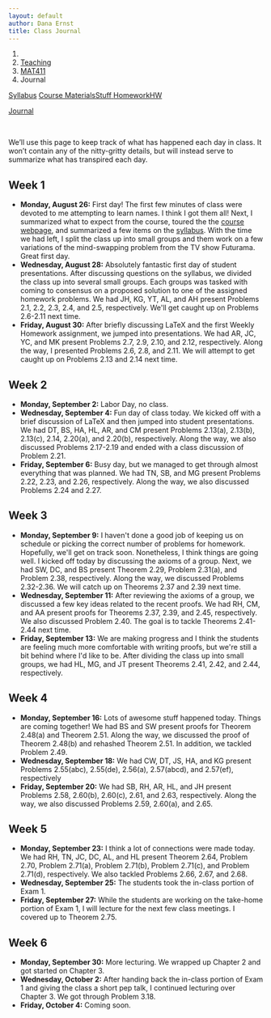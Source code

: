```yaml
---
layout: default
author: Dana Ernst
title: Class Journal
---
```


<ol class="breadcrumb">
  <li><a href="/"><i class="fa fa-home"></i></a></li>
  <li><a href="/teaching/">Teaching</a></li>
  <li><a href="/teaching/mat411f19">MAT411</a></li>
  <li class="active">Journal</li>
</ol>

<div class="row">
<div class="col-xs-12">
<div class="btn-group btn-group-justified">
<a class="btn btn-default btn-success" href="{{site.baseurl}}/teaching/mat411f19/syllabus/">Syllabus</a>

<a class="btn btn-default btn-primary" href="{{site.baseurl}}/teaching/mat411f19/materials/">
<span class="hidden-xs">Course Materials</span><span class="visible-xs">Stuff</span>
</a>

<a class="btn btn-default btn-warning" href="{{site.baseurl}}/teaching/mat411f19/homework/">
<span class="hidden-xs">Homework</span><span class="visible-xs">HW</span>
</a>

<a class="btn btn-default btn-info" href="{{site.baseurl}}/teaching/mat411f19/journal/">Journal</a>
</div>
</div>
</div>

<br>

We’ll use this page to keep track of what has happened each day in class. It won’t contain any of the nitty-gritty details, but will instead serve to summarize what has transpired each day.

## Week 1 ##

<ul class="fa-ul">
  <li><i class="fa-li far fa-calendar-check"></i><b>Monday, August 26:</b> First day! The first few minutes of class were devoted to me attempting to learn names. I think I got them all! Next, I summarized what to expect from the course, toured the the <a href="{{site.baseurl}}/teaching/mat411f19/">course webpage</a>, and summarized a few items on the <a href="{{site.baseurl}}/teaching/mat411f19/syllabus/">syllabus</a>. With the time we had left, I split the class up into small groups and them work on a few variations of the mind-swapping problem from the TV show Futurama.  Great first day.</li>
  <li><i class="fa-li far fa-calendar-check"></i><b>Wednesday, August 28:</b> Absolutely fantastic first day of student presentations.  After discussing questions on the syllabus, we divided the class up into several small groups.  Each groups was tasked with coming to consensus on a proposed solution to one of the assigned homework problems.  We had JH, KG, YT, AL, and AH present Problems 2.1, 2.2, 2.3, 2.4, and 2.5, respectively.  We'll get caught up on Problems 2.6-2.11 next time.</li>
  <li><i class="fa-li far fa-calendar-check"></i><b>Friday, August 30:</b> After briefly discussing LaTeX and the first Weekly Homework assignment, we jumped into presentations.  We had AR, JC, YC, and MK present Problems 2.7, 2.9, 2.10, and 2.12, respectively.  Along the way, I presented Problems 2.6, 2.8, and 2.11.  We will attempt to get caught up on Problems 2.13 and 2.14 next time.</li>
</ul>

## Week 2 ##

<ul class="fa-ul">
  <li><i class="fa-li far fa-calendar-check"></i><b>Monday, September 2:</b> Labor Day, no class.</li>
  <li><i class="fa-li far fa-calendar-check"></i><b>Wednesday, September 4:</b> Fun day of class today.  We kicked off with a brief discussion of LaTeX and then jumped into student presentations.  We had DT, BS, HA, HL, AR, and CM present Problems 2.13(a), 2.13(b), 2.13(c), 2.14, 2.20(a), and 2.20(b), respectively.  Along the way, we also discussed Problems 2.17-2.19 and ended with a class discussion of Problem 2.21.</li>
  <li><i class="fa-li far fa-calendar-check"></i><b>Friday, September 6:</b> Busy day, but we managed to get through almost everything that was planned.  We had TN, SB, and MG present Problems 2.22, 2.23, and 2.26, respectively.  Along the way, we also discussed Problems 2.24 and 2.27.</li>
</ul>

## Week 3 ##

<ul class="fa-ul">
  <li><i class="fa-li far fa-calendar-check"></i><b>Monday, September 9:</b> I haven't done a good job of keeping us on schedule or picking the correct number of problems for homework.  Hopefully, we'll get on track soon. Nonetheless, I think things are going well.  I kicked off today by discussing the axioms of a group. Next, we had SW, DC, and BS present Theorem 2.29, Problem 2.31(a), and Problem 2.38, respectively.  Along the way, we discussed Problems 2.32-2.36. We will catch up on Theorems 2.37 and 2.39 next time.</li>
  <li><i class="fa-li far fa-calendar-check"></i><b>Wednesday, September 11:</b> After reviewing the axioms of a group, we discussed a few key ideas related to the recent proofs.  We had RH, CM, and AA present proofs for Theorems 2.37, 2.39, and 2.45, respectively.  We also discussed Problem 2.40. The goal is to tackle Theorems 2.41-2.44 next time.</li>
  <li><i class="fa-li far fa-calendar-check"></i><b>Friday, September 13:</b> We are making progress and I think the students are feeling much more comfortable with writing proofs, but we're still a bit behind where I'd like to be. After dividing the class up into small groups, we had HL, MG, and JT present Theorems 2.41, 2.42, and 2.44, respectively.</li>
</ul>

## Week 4 ##

<ul class="fa-ul">
  <li><i class="fa-li far fa-calendar-check"></i><b>Monday, September 16:</b> Lots of awesome stuff happened today.  Things are coming together! We had BS and SW present proofs for Theorem 2.48(a) and Theorem 2.51. Along the way, we discussed the proof of Theorem 2.48(b) and rehashed Theorem 2.51.  In addition, we tackled Problem 2.49.</li>
  <li><i class="fa-li far fa-calendar-check"></i><b>Wednesday, September 18:</b> We had CW, DT, JS, HA, and KG present Problems 2.55(abc), 2.55(de), 2.56(a), 2.57(abcd), and 2.57(ef), respectively</li>
  <li><i class="fa-li far fa-calendar-check"></i><b>Friday, September 20:</b> We had SB, RH, AR, HL, and JH present Problems 2.58, 2.60(b), 2.60(c), 2.61, and 2.63, respectively. Along the way, we also discussed Problems 2.59, 2.60(a), and 2.65.</li>
</ul>

## Week 5 ##

<ul class="fa-ul">
  <li><i class="fa-li far fa-calendar-check"></i><b>Monday, September 23:</b> I think a lot of connections were made today.  We had RH, TN, JC, DC, AL, and HL present Theorem 2.64, Problem 2.70, Problem 2.71(a), Problem 2.71(b), Problem 2.71(c), and Problem 2.71(d), respectively. We also tackled Problems 2.66, 2.67, and 2.68.</li>
  <li><i class="fa-li far fa-calendar-check"></i><b>Wednesday, September 25:</b> The students took the in-class portion of Exam 1.</li>
  <li><i class="fa-li far fa-calendar-check"></i><b>Friday, September 27:</b> While the students are working on the take-home portion of Exam 1, I will lecture for the next few class meetings.  I covered up to Theorem 2.75.</li>
</ul>

## Week 6 ##

<ul class="fa-ul">
  <li><i class="fa-li far fa-calendar-check"></i><b>Monday, September 30:</b> More lecturing.  We wrapped up Chapter 2 and got started on Chapter 3.</li>
  <li><i class="fa-li far fa-calendar-check"></i><b>Wednesday, October 2:</b> After handing back the in-class portion of Exam 1 and giving the class a short pep talk, I continued lecturing over Chapter 3.  We got through Problem 3.18.</li>
  <li><i class="fa-li far fa-calendar-check"></i><b>Friday, October 4:</b> Coming soon.</li>
</ul>
